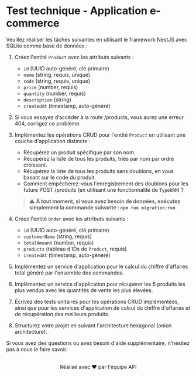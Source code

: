 # Test technique - Application e-commerce

Veuillez réaliser les tâches suivantes en utilisant le framework NestJS avec SQLite comme base de données :

1. Créez l'entité `Product` avec les attributs suivants :
   - `id` (UUID auto-généré, clé primaire)
   - `name` (string, requis, unique)
   - `code` (string, requis, unique)
   - `price` (number, requis)
   - `quantity` (number, requis)
   - `description` (string)
   - `createdAt` (timestamp, auto-généré)

2. Si vous essayez d’accéder à la route /products, vous aurez une erreur 404, corrigez ce problème.

3. Implémentez les opérations CRUD pour l'entité `Product` en utilisant une couche d'application distincte :
   - Récupérez un produit spécifique par son nom.
   - Récupérez la liste de tous les produits, triés par nom par ordre croissant.
   - Récupérez la liste de tous les produits sans doublons, en vous basant sur le code du produit.
   - Comment empêcherez-vous l'enregistrement des doublons pour les future POST /produits (en utilisant une fonctionnalité de `TypeORM`) ?
   > ⚠️ **À tout moment, si vous avez besoin de données, exécutez simplement la commande suivante : `npm run migration:run`**

4. Créez l'entité `Order` avec les attributs suivants :
   - `id` (UUID auto-généré, clé primaire)
   - `customerName` (string, requis)
   - `totalAmount` (number, requis)
   - `products` (tableau d'IDs de `Product`, requis)
   - `createdAt` (timestamp, auto-généré)

5. Implémentez un service d'application pour le calcul du chiffre d'affaires total généré par l'ensemble des commandes.

6. Implémentez un service d'application pour récupérer les 5 produits les plus vendus avec les quantités de vente les plus élevées.

7. Écrivez des tests unitaires pour les opérations CRUD implémentées, ainsi que pour les services d'application de calcul du chiffre d'affaires et de récupération des meilleurs produits.

8. Structurez votre projet en suivant l'architecture hexagonal (onion architecture).

Si vous avez des questions ou avez besoin d'aide supplémentaire, n'hésitez pas à nous le faire savoir.

<br/>
<div align="center">Réalisé avec ❤️ par l'équipe API</div>